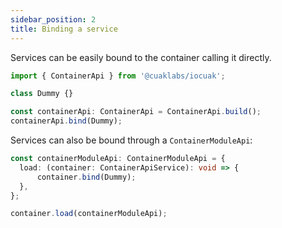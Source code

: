 ```yaml
---
sidebar_position: 2
title: Binding a service
---
```


Services can be easily bound to the container calling it directly.

```ts
import { ContainerApi } from '@cuaklabs/iocuak';

class Dummy {}

const containerApi: ContainerApi = ContainerApi.build();
containerApi.bind(Dummy);

```

Services can also be bound through a `ContainerModuleApi`:

```ts
const containerModuleApi: ContainerModuleApi = {
  load: (container: ContainerApiService): void => {
      container.bind(Dummy);
  },
};

container.load(containerModuleApi);
```

